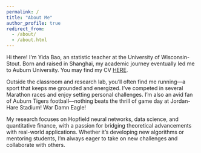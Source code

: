 ```yaml
---
permalink: /
title: "About Me"
author_profile: true
redirect_from: 
  - /about/
  - /about.html
---
```



Hi there! I'm Yida Bao, an statistic teacher at the University of Wisconsin-Stout. Born and raised in Shanghai, my academic journey eventually led me to Auburn University. You may find my CV [HERE](https://github.com/yzb0010/yida_bao/blob/master/assets/CV.pdf).

Outside the classroom and research lab, you’ll often find me running—a sport that keeps me grounded and energized. I’ve competed in several Marathon races and enjoy setting personal challenges. I’m also an avid fan of Auburn Tigers football—nothing beats the thrill of game day at Jordan-Hare Stadium! War Damn Eagle!

My research focuses on Hopfield neural networks, data science, and quantitative finance, with a passion for bridging theoretical advancements with real-world applications. Whether it’s developing new algorithms or mentoring students, I’m always eager to take on new challenges and collaborate with others.




